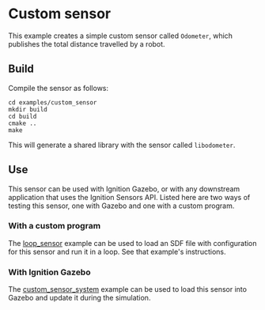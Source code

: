 # Custom sensor

This example creates a simple custom sensor called `Odometer`, which
publishes the total distance travelled by a robot.

## Build

Compile the sensor as follows:

```
cd examples/custom_sensor
mkdir build
cd build
cmake ..
make
```

This will generate a shared library with the sensor called `libodometer`.

## Use

This sensor can be used with Ignition Gazebo, or with any downstream
application that uses the Ignition Sensors API. Listed here are two ways of
testing this sensor, one with Gazebo and one with a custom program.

### With a custom program

The [loop_sensor](../loop_sensor) example can be used to load an SDF file with
configuration for this sensor and run it in a loop. See that example's
instructions.

### With Ignition Gazebo

The
[custom_sensor_system](https://github.com/gazebosim/gz-sim/tree/main/examples/plugin/custom_sensor_system)
example can be used to load this sensor into Gazebo and update it during the
simulation.

